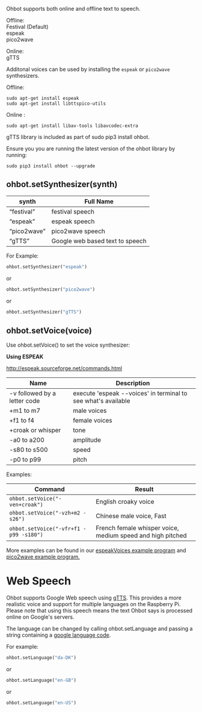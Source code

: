 Ohbot supports both online and offline text to speech. 

Offline: <br>
Festival (Default) <br>
espeak <br>
pico2wave <br>

Online: <br>
gTTS <br>

Additonal voices can be used by installing the ```espeak``` or ```pico2wave``` synthesizers.

Offline:

 ```
 sudo apt-get install espeak
 sudo apt-get install libttspico-utils
 ```

Online :

 ```
 sudo apt-get install libav-tools libavcodec-extra
 ```
 
 gTTS library is included as part of sudo pip3 install ohbot.
 
 Ensure you you are running the latest version of the ohbot library by running:
 
 ```
sudo pip3 install ohbot --upgrade
 ```
 
ohbot.setSynthesizer(synth)
----------

| synth | Full Name |
|----|-------- |
| “festival” | festival speech |
| “espeak” | espeak speech |
| “pico2wave” | pico2wave speech |
| “gTTS” | Google web based text to speech |


For Example:
```python
ohbot.setSynthesizer("espeak")
```

or 

```python
ohbot.setSynthesizer("pico2wave")
```

or 

```python
ohbot.setSynthesizer("gTTS")
```

ohbot.setVoice(voice)
------

Use ohbot.setVoice() to set the voice synthesizer:

<b>Using ESPEAK</b>

http://espeak.sourceforge.net/commands.html<br>

| Name| Description|
| --- |------|
| -v followed by a letter code| execute 'espeak --voices' in terminal to see what's available |
|   +m1 to m7   | male voices |
|   +f1 to f4   | female voices |
|   +croak or whisper   | tone |
|   -a0 to a200   | amplitude |
|   -s80 to s500   | speed |
|   -p0 to p99   | pitch |


Examples:<br>

| Command | Result |
| ------ | ------- |
| ``ohbot.setVoice("-ven+croak")`` | English croaky voice |
| ``ohbot.setVoice("-vzh+m2 -s26")`` | Chinese male voice, Fast |
| ``ohbot.setVoice("-vfr+f1 -p99 -s180")`` | French female whisper voice, medium speed and high pitched |

More examples can be found in our [espeakVoices example program](https://github.com/ohbot/ohbot-python/raw/master/examples/Pi/espeakVoices.py)  and  [pico2wave example program.](https://github.com/ohbot/ohbot-python/raw/master/examples/Pi/pico2waveSpeech.py)


# Web Speech

Ohbot supports Google Web speech using [gTTS](https://github.com/pndurette/gTTS). This provides a more realistic voice and support for multiple languages on the Raspberry Pi. Please note that using this speech means the text Ohbot says is processed online on Google's servers. 

The language can be changed by calling ohbot.setLanguage and passing a string containing a [google language code](https://cloud.google.com/speech-to-text/docs/languages).

For example:

```python
ohbot.setLanguage("da-DK")
```
or
```python
ohbot.setLanguage("en-GB")
```
or
```python
ohbot.setLanguage("en-US")
```

